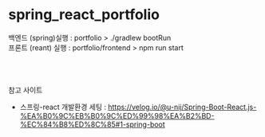 # spring_react_portfolio

백엔드 (spring)실행 : portfolio > ./gradlew bootRun <br>
프론트 (reant) 실행 : portfolio/frontend > npm run start <br>

<br><br><br>
참고 사이트<br> 
 - 스프링-react 개발환경 세팅 : https://velog.io/@u-nij/Spring-Boot-React.js-%EA%B0%9C%EB%B0%9C%ED%99%98%EA%B2%BD-%EC%84%B8%ED%8C%85#1-spring-boot

